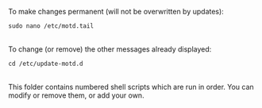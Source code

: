 To make changes permanent (will not be overwritten by updates):

`sudo nano /etc/motd.tail`
<br><br>

To change (or remove) the other messages already displayed:

`cd /etc/update-motd.d`
<br><br>

This folder contains numbered shell scripts which are run in order. You can
modify or remove them, or add your own.

